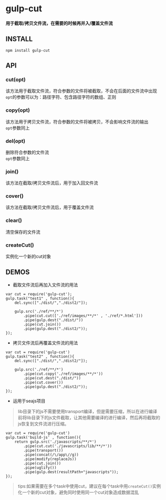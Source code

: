 # gulp-cut

#### 用于截取/拷贝文件流，在需要的时候再并入/覆盖文件流

## INSTALL

```
npm install gulp-cut
```

## API

### cut(opt)
该方法用于截取文件流，符合参数的文件将被截取，不会在后面的文件流中出现<br>
`opt`的参数可以为：路径字符、包含路径字符的数组、正则

### copy(opt)
该方法用于拷贝文件流，符合参数的文件将被拷贝，不会影响文件流的输出<br>
`opt`参数同上

### del(opt)
删除符合参数的文件流<br>
`opt`参数同上

### join()
该方法在截取/拷贝文件流后，用于加入回文件流

### cover()
该方法在截取/拷贝文件流后，用于覆盖文件流

### clear()
清空保存的文件流

### createCut()
实例化一个新的cut对象


## DEMOS

* 截取文件流后再加入文件流的用法
```
var cut = require('gulp-cut');
gulp.task("test1" , function(){
    del.sync(["./dist/","./dist2/"]);

    gulp.src('./ref/**/*')
        .pipe(cut.cut(['./ref/images/**/*' , './ref/*.html']))
        .pipe(gulp.dest("./dist/"))
        .pipe(cut.join())
        .pipe(gulp.dest("./dist2/"));
});
```

* 拷贝文件流后再覆盖文件流的用法
```
var cut = require('gulp-cut')
gulp.task("test2" , function(){
    del.sync(["./dist/","./dist2/"]);

    gulp.src('./ref/**/*')
        .pipe(cut.copy('./ref/images/**/*'))
        .pipe(cut.dest("./dist/"))
        .pipe(cut.cover())
        .pipe(gulp.dest("./dist2/"));
});
```

* 运用于seajs项目<br>

>lib目录下的js不需要使用transport编译，但是需要压缩，所以在进行编译前将lib目录下的js文件截取，让其他需要编译的进行编译，然后再将截取的js恢复到文件流进行压缩。

```
var cut = require('gulp-cut')
gulp.task('build-js' , function(){
    return gulp.src('./javascripts/**/*')
        .pipe(cut.cut('./javascripts/lib/**/*'))
        .pipe(transport())
        .pipe(concat(/\/app\//g))
        .pipe(modify(replaceJs))
        .pipe(cut.join())
        .pipe(uglify())
        .pipe(gulp.dest(resultPath+"javascripts"));
});
```

>tips:如果需要在多个task中使用cut，建议在每个task中用`createCut()`实例化一个新的cut对象，避免同时使用同一个cut对象造成数据混乱
